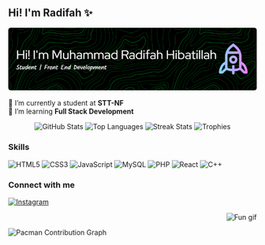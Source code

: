 <h2 align="left">Hi! I'm Radifah ✨</h2>

<p align="center">
  <img src="./img/diff-header.png" alt="Header" />
</p>

🔭 I’m currently a student at **STT-NF**  
🌱 I’m learning **Full Stack Development**

<div align="center">
  <img src="https://github-readme-stats.vercel.app/api?username=RadifHibatillah&show_icons=true&include_all_commits=true&count_private=true&theme=dracula" height="150" alt="GitHub Stats" />
  <img src="https://github-readme-stats.vercel.app/api/top-langs?username=RadifHibatillah&layout=compact&langs_count=5&theme=dracula" height="150" alt="Top Languages" />
  <img src="https://streak-stats.demolab.com?user=RadifHibatillah&mode=daily&theme=dracula&border_radius=5" height="150" alt="Streak Stats" />
  <img src="https://github-profile-trophy.vercel.app?username=RadifHibatillah&theme=dracula&margin-w=8&margin-h=8" height="150" alt="Trophies" />
</div>

### Skills

<p align="left">
  <img src="https://cdn.jsdelivr.net/gh/devicons/devicon/icons/html5/html5-original.svg" alt="HTML5" width="38" />
  <img src="https://cdn.jsdelivr.net/gh/devicons/devicon/icons/css3/css3-original.svg" alt="CSS3" width="38" />
  <img src="https://cdn.jsdelivr.net/gh/devicons/devicon/icons/javascript/javascript-original.svg" alt="JavaScript" width="38" />
  <img src="https://cdn.jsdelivr.net/gh/devicons/devicon/icons/mysql/mysql-original.svg" alt="MySQL" width="38" />
  <img src="https://cdn.jsdelivr.net/gh/devicons/devicon/icons/php/php-original.svg" alt="PHP" width="38" />
  <img src="https://cdn.jsdelivr.net/gh/devicons/devicon/icons/react/react-original.svg" alt="React" width="38" />
  <img src="https://cdn.jsdelivr.net/gh/devicons/devicon/icons/cplusplus/cplusplus-original.svg" alt="C++" width="38" />
</p>

### Connect with me

<p align="left">
  <a href="https://instagram.com/your_instagram">
    <img src="https://img.shields.io/badge/Instagram-%23E4405F.svg?&style=for-the-badge&logo=instagram&logoColor=white" alt="Instagram" height="38" />
  </a>
</p>

<p align="right">
  <img src="https://i.imgflip.com/65efzo.gif" alt="Fun gif" height="150" />
</p>

<picture>
  <source media="(prefers-color-scheme: dark)" srcset="https://raw.githubusercontent.com/RadifHibatillah/RadifHibatillah/output/pacman-contribution-graph-dark.svg">
  <img alt="Pacman Contribution Graph" src="https://raw.githubusercontent.com/RadifHibatillah/RadifHibatillah/output/pacman-contribution-graph.svg">
</picture>
